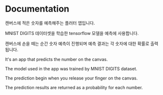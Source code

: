 # Documentation

캔버스에 적은 숫자를 예측해주는 플러터 앱입니다.

MNIST DIGITS 데이터셋을 학습한 tensorflow 모델을 예측에 사용합니다.

캔버스에 손을 떼는 순간 숫자 예측이 진행되며 예측 결과는 각 숫자에 대한 확률로 출력됩니다.

It's an app that predicts the number on the canvas.

The model used in the app was trained by MNIST DIGITS dataset.

The prediction begin when you release your finger on the canvas. 

The prediction results are returned as a probability for each number.



